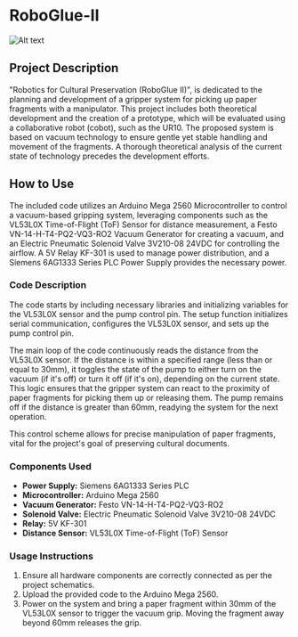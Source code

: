 # RoboGlue-II
![Alt text](Control_System.png)

## Project Description

"Robotics for Cultural Preservation (RoboGlue II)", is dedicated to the planning and development of a gripper system for picking up paper fragments with a manipulator. This project includes both theoretical development and the creation of a prototype, which will be evaluated using a collaborative robot (cobot), such as the UR10. The proposed system is based on vacuum technology to ensure gentle yet stable handling and movement of the fragments. A thorough theoretical analysis of the current state of technology precedes the development efforts.

## How to Use

The included code utilizes an Arduino Mega 2560 Microcontroller to control a vacuum-based gripping system, leveraging components such as the VL53L0X Time-of-Flight (ToF) Sensor for distance measurement, a Festo VN-14-H-T4-PQ2-VQ3-RO2 Vacuum Generator for creating a vacuum, and an Electric Pneumatic Solenoid Valve 3V210-08 24VDC for controlling the airflow. A 5V Relay KF-301 is used to manage power distribution, and a Siemens 6AG1333 Series PLC Power Supply provides the necessary power.

### Code Description

The code starts by including necessary libraries and initializing variables for the VL53L0X sensor and the pump control pin. The setup function initializes serial communication, configures the VL53L0X sensor, and sets up the pump control pin.

The main loop of the code continuously reads the distance from the VL53L0X sensor. If the distance is within a specified range (less than or equal to 30mm), it toggles the state of the pump to either turn on the vacuum (if it's off) or turn it off (if it's on), depending on the current state. This logic ensures that the gripper system can react to the proximity of paper fragments for picking them up or releasing them. The pump remains off if the distance is greater than 60mm, readying the system for the next operation.

This control scheme allows for precise manipulation of paper fragments, vital for the project's goal of preserving cultural documents.

### Components Used

- **Power Supply:** Siemens 6AG1333 Series PLC
- **Microcontroller:** Arduino Mega 2560
- **Vacuum Generator:** Festo VN-14-H-T4-PQ2-VQ3-RO2
- **Solenoid Valve:** Electric Pneumatic Solenoid Valve 3V210-08 24VDC
- **Relay:** 5V KF-301
- **Distance Sensor:** VL53L0X Time-of-Flight (ToF) Sensor

### Usage Instructions

1. Ensure all hardware components are correctly connected as per the project schematics.
2. Upload the provided code to the Arduino Mega 2560.
3. Power on the system and bring a paper fragment within 30mm of the VL53L0X sensor to trigger the vacuum grip. Moving the fragment away beyond 60mm releases the grip.
